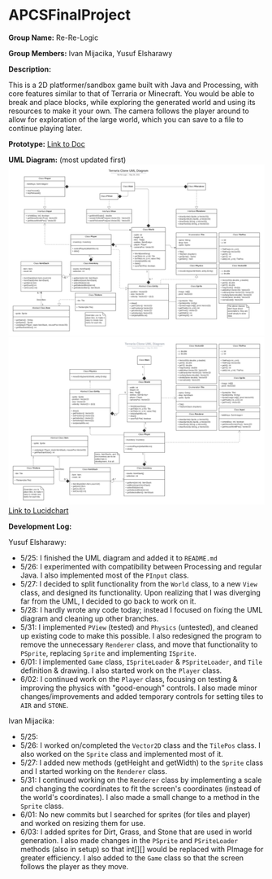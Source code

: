 # APCSFinalProject

**Group Name:** Re-Re-Logic

**Group Members:** Ivan Mijacika, Yusuf Elsharawy

**Description:**

This is a 2D platformer/sandbox game built with Java and Processing, with core features similar to that of Terraria or Minecraft. You would be able to break and place blocks, while exploring the generated world and using its resources to make it your own. The camera follows the player around to allow for exploration of the large world, which you can save to a file to continue playing later.

**Prototype:** [Link to Doc](https://docs.google.com/document/d/1fGk8TCQy_TDWSslN20We0n-Hrf1ZC2wxaPKPVB0kvkg/edit?usp=sharing)

**UML Diagram:** (most updated first)
![Most Recent UML Diagram](.github/uml_1.png)
![Old UML Diagram](.github/uml_0.png)
[Link to Lucidchart](https://lucid.app/lucidchart/be9a82dd-a053-4a9b-a668-78d0fa196f6d/edit?invitationId=inv_59b0790f-cfa2-4bc2-a18a-2e7590836402)

**Development Log:**

Yusuf Elsharawy:
- 5/25: I finished the UML diagram and added it to `README.md`
- 5/26: I experimented with compatibility between Processing and regular Java. I also implemented most of the `PInput` class.
- 5/27: I decided to split functionality from the `World` class, to a new `View` class, and designed its functionality. Upon realizing that I was diverging far from the UML, I decided to go back to work on it.
- 5/28: I hardly wrote any code today; instead I focused on fixing the UML diagram and cleaning up other branches.
- 5/31: I implemented `PView` (tested) and `Physics` (untested), and cleaned up existing code to make this possible.
  I also redesigned the program to remove the unnecessary `Renderer` class, and move that functionality to `PSprite`,
  replacing `Sprite` and implementing `ISprite`.
- 6/01: I implemented `Game` class, `ISpriteLoader` & `PSpriteLoader`, and `Tile` definition & drawing.
  I also started work on the `Player` class.
- 6/02: I continued work on the `Player` class, focusing on testing & improving the physics with "good-enough" controls.
  I also made minor changes/improvements and added temporary controls for setting tiles to `AIR` and `STONE`.

Ivan Mijacika:
- 5/25: 
- 5/26: I worked on/completed the `Vector2D` class and the `TilePos` class. I also worked on the `Sprite` class and implemented most of it.
- 5/27: I added new methods (getHeight and getWidth) to the `Sprite` class and I started working on the `Renderer` class.
- 5/31: I continued working on the `Renderer` class by implementing a scale and changing the coordinates to fit the screen's coordinates (instead of the world's coordinates). I also made a small change to a method in the `Sprite` class.
- 6/01: No new commits but I searched for sprites (for tiles and player) and worked on resizing them for use.
- 6/03: I added sprites for Dirt, Grass, and Stone that are used in world generation. I also made changes in the `PSprite` and `PSriteLoader` methods (also in setup) so that int[][] would be replaced with PImage for greater efficiency. I also added to the `Game` class so that the screen follows the player as they move.
